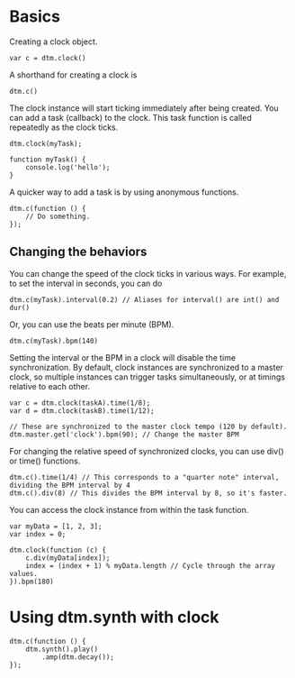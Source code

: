# Basics

Creating a clock object. 

    var c = dtm.clock()
    
A shorthand for creating a clock is

    dtm.c()

The clock instance will start ticking immediately after being created. You can add a task (callback) to the clock. This task function is called repeatedly as the clock ticks.

    dtm.clock(myTask);
    
    function myTask() {
        console.log('hello');
    }

A quicker way to add a task is by using anonymous functions.

    dtm.c(function () {
        // Do something.
    });

## Changing the behaviors

You can change the speed of the clock ticks in various ways. For example, to set the interval in seconds, you can do

    dtm.c(myTask).interval(0.2) // Aliases for interval() are int() and dur()

Or, you can use the beats per minute (BPM). 

    dtm.c(myTask).bpm(140)

Setting the interval or the BPM in a clock will disable the time synchronization. By default, clock instances are synchronized to a master clock, so multiple instances can trigger tasks simultaneously, or at timings relative to each other.

    var c = dtm.clock(taskA).time(1/8);
    var d = dtm.clock(taskB).time(1/12);
    
    // These are synchronized to the master clock tempo (120 by default).
    dtm.master.get('clock').bpm(90); // Change the master BPM
    
For changing the relative speed of synchronized clocks, you can use div() or time() functions.

    dtm.c().time(1/4) // This corresponds to a "quarter note" interval, dividing the BPM interval by 4
    dtm.c().div(8) // This divides the BPM interval by 8, so it's faster.


You can access the clock instance from within the task function.

    var myData = [1, 2, 3];
    var index = 0;
    
    dtm.clock(function (c) {
        c.div(myData[index]);
        index = (index + 1) % myData.length // Cycle through the array values.
    }).bpm(180)


# Using dtm.synth with clock

    dtm.c(function () {
        dtm.synth().play()
            .amp(dtm.decay());
    });
    



